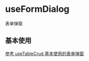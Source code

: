# useFormDialog

表单弹窗

## 基本使用

[参考 useTableCrud 基本使用的表单弹窗](../useTableCrud/index.md#基本使用)

<script setup>
</script>
